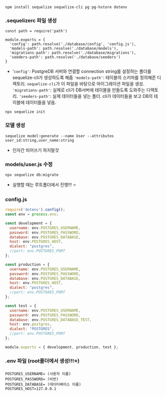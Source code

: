 ```
npm install sequelize sequelize-cli pg pg-hstore dotenv
```



### .sequelizerc 파일 생성

```
const path = require('path')

module.exports = {
  'config': path.resolve('./database/config', 'config.js'),
  'models-path': path.resolve('./database/models'),
  'migrations-path': path.resolve('./database/migrations'),
  'seeders-path': path.resolve('./database/seeders')
}
```

- '`config'`: PostgreDB 서버와 연결할 connection string를 설정하는 폴더를 sequelize-cli가 생성하도록 해줌
  `'models-path'`: 테이블의 스키마를 정의해준 디렉토리. `sequelize-cli`가 이 파일을 바탕으로 마이그레이션 파일을 생성.
  `'migrations-path'`: 실제로 cli가 DB서버에 테이블을 만들도록 도와주는 디렉토리.
  `'seeders-path'`: 실제 데이터들을 넣는 폴더. cli가 데이터들을 보고 DB의 테이블에 데이터들을 넣음.

  

```
npx sequelize init
```



### 모델 생성

```
sequelize model:generate --name User --attributes user_id:string,user_name:string
```

- 인자간 띄어쓰기 하지말것



### models/user.js 수정

```
npx sequelize db:migrate
```

- 실행할 때는 루트폴더에서 진행!!! ⭐



###  config.js

``` js
require('dotenv').config();
const env = process.env;

const development = {
  username: env.POSTGRES_USERNAME,
  password: env.POSTGRES_PASSWORD,
  database: env.POSTGRES_DATABASE,
  host: env.POSTGRES_HOST,
  dialect: "postgres",
  //port: env.POSTGRES_PORT
};

const production = {
  username: env.POSTGRES_USERNAME,
  password: env.POSTGRES_PASSWORD,
  database: env.POSTGRES_DATABASE,
  host: env.POSTGRES_HOST,
  dialect: "postgres",
  //port: env.POSTGRES_PORT
};

const test = {
  username: env.POSTGRES_USERNAME,
  password: env.POSTGRES_PASSWORD,
  database: env.POSTGRES_DATABASE_TEST,
  host: env.postgres,
  dialect: "POSTGRES",
  //port: env.POSTGRES_PORT
};

module.exports = { development, production, test };
```



### .env 파일 (root폴더에서 생성!!!⭐)

```
POSTGRES_USERNAME= (사용자 이름)
POSTGRES_PASSWORD= (비번)
POSTGRES_DATABASE= (데이터베이스 이름)
POSTGRES_HOST=127.0.0.1
```

